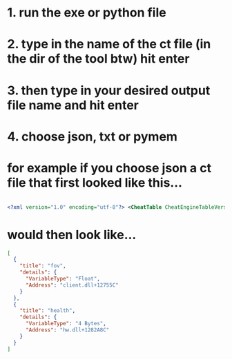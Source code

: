 # 1. run the exe or python file
# 2. type in the name of the ct file (in the dir of the tool btw) hit enter
# 3. then type in your desired output file name and hit enter
# 4. choose json, txt or pymem
# for example if you choose json a ct file that first looked like this...
```xml

<?xml version="1.0" encoding="utf-8"?> <CheatTable CheatEngineTableVersion="46"> <CheatEntries> <CheatEntry> <ID>1</ID> <Description>"fov"</Description> <VariableType>Float</VariableType> <Address>client.dll+12755C</Address> </CheatEntry> <CheatEntry> <ID>2</ID> <Description>"health"</Description> <VariableType>4 Bytes</VariableType> <Address>hw.dll+1282A8C</Address> </CheatEntry> </CheatEntries> <UserdefinedSymbols/> </CheatTable>
```
# would then look like...
```json
[
  {
    "title": "fov",
    "details": {
      "VariableType": "Float",
      "Address": "client.dll+12755C"
    }
  },
  {
    "title": "health",
    "details": {
      "VariableType": "4 Bytes",
      "Address": "hw.dll+1282A8C"
    }
  }
]
```
